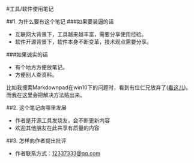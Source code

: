 #工具/软件使用笔记

##1. 为什么要有这个笔记
###如果要装逼的话
+  互联网大背景下，工具越来越丰富，需要分享使用经验。
+  软件开源背景下，软件本身不断变革，技术观点需要分享。

###如果诚实的话
+  有个地方方便放笔记。
+  方便别人查资料。

比如我搜索Markdownpad在win10下的问题时，看到有位仁兄放弃了([看这儿](http://www.lxxself.com/post/ling-ling-sui-sui-dao-bu-jin/2015-03-04))。而我在这里会把解决方法贴出来。

##2. 这个笔记向哪里发展

+ 作者是开源工具发烧友，会不断更新内容
+ 欢迎其他朋友在此共享有质量的内容



##3. 怎样向作者提出批评

+ 作者联系方式：12337333@qq.com



